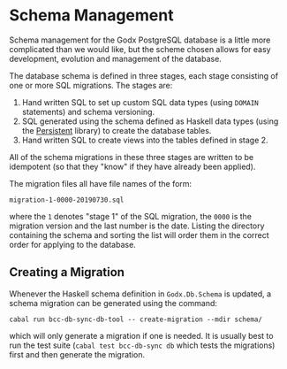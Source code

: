 # Schema Management

Schema management for the Godx PostgreSQL database is a little more complicated than we would
like, but the scheme chosen allows for easy development, evolution and management of the database.

The database schema is defined in three stages, each stage consisting of one or more SQL migrations.
The stages are:

1. Hand written SQL to set up custom SQL data types (using `DOMAIN` statements) and schema
   versioning.
2. SQL generated using the schema defined as Haskell data types (using the [Persistent][Persistent]
   library) to create the database tables.
3. Hand written SQL to create views into the tables defined in stage 2.

All of the schema migrations in these three stages are written to be idempotent (so that they
"know" if they have already been applied).

The migration files all have file names of the form:
```
migration-1-0000-20190730.sql
```
where the `1` denotes "stage 1" of the SQL migration, the `0000` is the migration version and the
last number is the date. Listing the directory containing the schema and sorting the list will
order them in the correct order for applying to the database.

## Creating a Migration

Whenever the Haskell schema definition in `Godx.Db.Schema` is updated, a schema migration can
be generated using the command:
```
cabal run bcc-db-sync-db-tool -- create-migration --mdir schema/
```
which will only generate a migration if one is needed. It is usually best to run the test suite
(`cabal test bcc-db-sync db` which tests the migrations) first and then generate the migration.

[Persistent]: https://hackage.haskell.org/package/persistent
